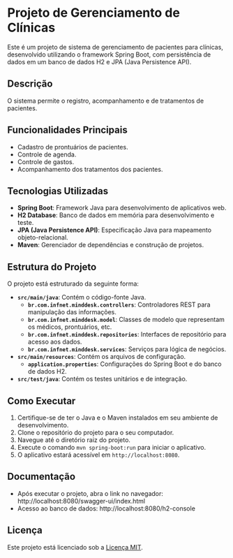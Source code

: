 # Projeto de Gerenciamento de Clínicas

Este é um projeto de sistema de gerenciamento de pacientes para clínicas, desenvolvido utilizando o framework Spring Boot, com persistência de dados em um banco de dados H2 e JPA (Java Persistence API).

## Descrição

O sistema permite o registro, acompanhamento e de tratamentos de pacientes.

## Funcionalidades Principais

- Cadastro de prontuários de pacientes.
- Controle de agenda.
- Controle de gastos.
- Acompanhamento dos tratamentos dos pacientes.

## Tecnologias Utilizadas

- **Spring Boot**: Framework Java para desenvolvimento de aplicativos web.
- **H2 Database**: Banco de dados em memória para desenvolvimento e teste.
- **JPA (Java Persistence API)**: Especificação Java para mapeamento objeto-relacional.
- **Maven**: Gerenciador de dependências e construção de projetos.

## Estrutura do Projeto

O projeto está estruturado da seguinte forma:

- **`src/main/java`**: Contém o código-fonte Java.
  - **`br.com.infnet.minddesk.controllers`**: Controladores REST para manipulação das informações.
  - **`br.com.infnet.minddesk.model`**: Classes de modelo que representam os médicos, prontuários, etc.
  - **`br.com.infnet.minddesk.repositories`**: Interfaces de repositório para acesso aos dados.
  - **`br.com.infnet.minddesk.services`**: Serviços para lógica de negócios.
- **`src/main/resources`**: Contém os arquivos de configuração.
  - **`application.properties`**: Configurações do Spring Boot e do banco de dados H2.
- **`src/test/java`**: Contém os testes unitários e de integração.

## Como Executar

1. Certifique-se de ter o Java e o Maven instalados em seu ambiente de desenvolvimento.
2. Clone o repositório do projeto para o seu computador.
3. Navegue até o diretório raiz do projeto.
4. Execute o comando `mvn spring-boot:run` para iniciar o aplicativo.
5. O aplicativo estará acessível em `http://localhost:8080`.

## Documentação

- Após executar o projeto, abra o link no navegador: http://localhost:8080/swagger-ui/index.html
- Acesso ao banco de dados: http://localhost:8080/h2-console

## Licença

Este projeto está licenciado sob a [Licença MIT](https://opensource.org/licenses/MIT).
